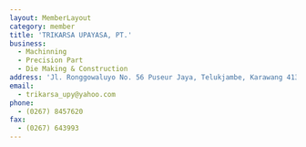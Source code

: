 ```yaml
---
layout: MemberLayout
category: member
title: 'TRIKARSA UPAYASA, PT.'
business:
  - Machinning
  - Precision Part
  - Die Making & Construction
address: 'Jl. Ronggowaluyo No. 56 Puseur Jaya, Telukjambe, Karawang 41361'
email:
  - trikarsa_upy@yahoo.com
phone:
  - (0267) 8457620
fax:
  - (0267) 643993
---
```


